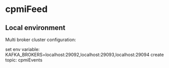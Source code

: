 # cpmiFeed

## Local environment

Multi broker cluster configuration:

set env variable: KAFKA_BROKERS=localhost:29092,localhost:29093,localhost:29094
create topic: cpmiEvents
